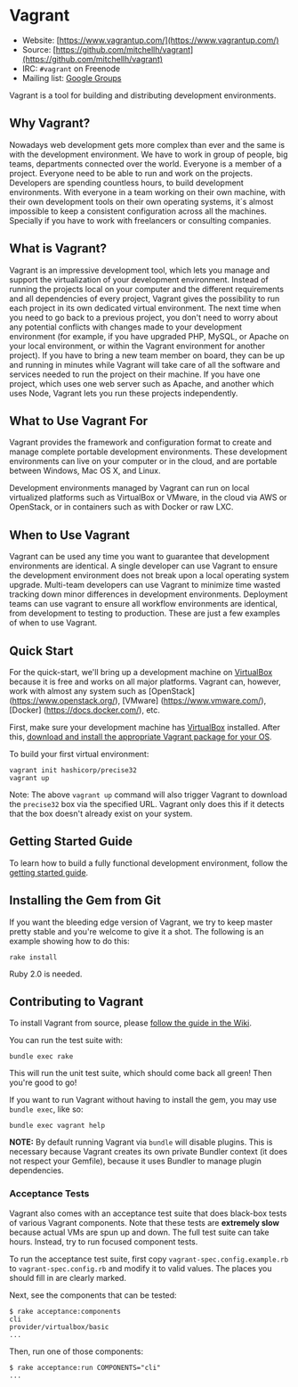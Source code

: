 # Vagrant

* Website: [https://www.vagrantup.com/](https://www.vagrantup.com/)
* Source: [https://github.com/mitchellh/vagrant](https://github.com/mitchellh/vagrant)
* IRC: `#vagrant` on Freenode
* Mailing list: [Google Groups](https://groups.google.com/group/vagrant-up)

Vagrant is a tool for building and distributing development environments.

## Why Vagrant? 
 
Nowadays web development gets more complex than ever and the same is with the development environment. 
We have to work in group of people, big teams, departments connected over the world. 
Everyone is a member of a project. Everyone need to be able to run and work on the projects. 
Developers are spending countless hours, to build development environments. With everyone in a team working on their own machine, 
with their own development tools on their own operating systems, it´s almost impossible to keep a consistent configuration across all the machines. Specially if you have to work with freelancers or consulting companies. 

## What is Vagrant? 
Vagrant is an impressive development tool, which lets you manage and support the virtualization of your development environment. 
Instead of running the projects local on your computer and the different requirements and all dependencies of every project, 
Vagrant gives the possibility to run each project in its own dedicated virtual environment. 
The next time when you need to go back to a previous project, you don't need to worry about any potential conflicts with changes made to your development environment 
(for example, if you have upgraded PHP, MySQL, or Apache on your local environment, or within the Vagrant environment for another project). 
If you have to bring a new team member on board, they can be up and running in minutes while Vagrant will take care of all the software and services needed to run the project on their machine. 
If you have one project, which uses one web server such as Apache, and another which uses Node, Vagrant lets you run these projects independently. 


## What to Use Vagrant For

Vagrant provides the framework and configuration format to create and manage complete portable development environments. These development environments can live on your computer or in the cloud, and are portable between Windows, Mac OS X, and Linux. 

Development environments managed by Vagrant can run on local virtualized
platforms such as VirtualBox or VMware, in the cloud via AWS or OpenStack,
or in containers such as with Docker or raw LXC.


## When to Use Vagrant

Vagrant can be used any time you want to guarantee that development environments are identical. A single developer can use Vagrant to ensure the development environment does not break upon a local operating system upgrade. Multi-team developers can use Vagrant to minimize time wasted tracking down minor differences in development environments. Deployment teams can use vagrant to ensure all workflow environments are identical, from development to testing to production. These are just a few examples of when to use Vagrant. 



## Quick Start

For the quick-start, we'll bring up a development machine on
[VirtualBox](https://www.virtualbox.org/) because it is free and works
on all major platforms. Vagrant can, however, work with almost any
system such as [OpenStack] (https://www.openstack.org/), [VMware] (https://www.vmware.com/), [Docker] (https://docs.docker.com/), etc.

First, make sure your development machine has
[VirtualBox](https://www.virtualbox.org/)
installed. After this,
[download and install the appropriate Vagrant package for your OS](https://www.vagrantup.com/downloads.html).

To build your first virtual environment:

    vagrant init hashicorp/precise32
    vagrant up

Note: The above `vagrant up` command will also trigger Vagrant to download the
`precise32` box via the specified URL. Vagrant only does this if it detects that
the box doesn't already exist on your system.

## Getting Started Guide

To learn how to build a fully functional development environment, follow the
[getting started guide](https://www.vagrantup.com/docs/getting-started/index.html).

## Installing the Gem from Git

If you want the bleeding edge version of Vagrant, we try to keep master pretty stable
and you're welcome to give it a shot. The following is an example showing how to do this:

    rake install

Ruby 2.0 is needed.

## Contributing to Vagrant

To install Vagrant from source, please [follow the guide in the Wiki](https://github.com/mitchellh/vagrant/wiki/Installing-Vagrant-from-Source).

You can run the test suite with:

    bundle exec rake

This will run the unit test suite, which should come back all green! Then you're good to go!

If you want to run Vagrant without having to install the gem, you may use `bundle exec`,
like so:

    bundle exec vagrant help

**NOTE:** By default running Vagrant via `bundle` will disable plugins.
This is necessary because Vagrant creates its own private Bundler context
(it does not respect your Gemfile), because it uses Bundler to manage plugin
dependencies.

### Acceptance Tests

Vagrant also comes with an acceptance test suite that does black-box
tests of various Vagrant components. Note that these tests are **extremely
slow** because actual VMs are spun up and down. The full test suite can
take hours. Instead, try to run focused component tests.

To run the acceptance test suite, first copy `vagrant-spec.config.example.rb`
to `vagrant-spec.config.rb` and modify it to valid values. The places you
should fill in are clearly marked.

Next, see the components that can be tested:

```
$ rake acceptance:components
cli
provider/virtualbox/basic
...
```

Then, run one of those components:

```
$ rake acceptance:run COMPONENTS="cli"
...
```
